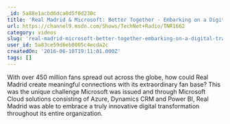 ```yaml
---
_id: 5a88e1acbd6dca0d5f0d230c
title: 'Real Madrid & Microsoft: Better Together - Embarking on a Digital Transformation Initiative'
url: https://channel9.msdn.com/Shows/TechNet+Radio/TNR1662
category: videos
slug: 'real-madrid-microsoft-better-together-embarking-on-a-digital-transformation-initiative'
user_id: 5a83ce59d6eb0005c4ecda2c
createdOn: '2016-06-10T19:11:01.000Z'
tags: []
---
```


With over 450 million fans spread out across the globe, how could Real Madrid create meaningful connections with its extraordinary fan base? This was the unique challenge Microsoft was issued and through Microsoft Cloud solutions consisting of Azure, Dynamics CRM and Power BI, Real Madrid was able to embrace a truly innovative digital transformation throughout its entire organization. 
